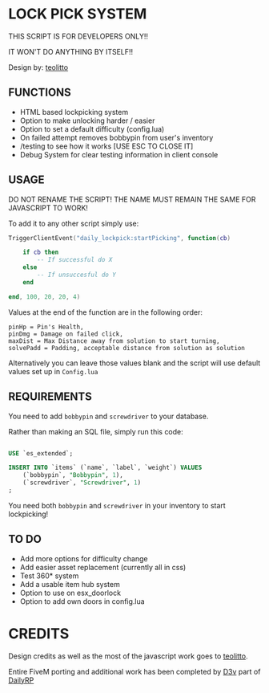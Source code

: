 # LOCK PICK SYSTEM

THIS SCRIPT IS FOR DEVELOPERS ONLY!!

IT WON'T DO ANYTHING BY ITSELF!!

Design by: [teolitto](https://codepen.io/teolitto/pen/vLEEbY)

## FUNCTIONS

- HTML based lockpicking system
- Option to make unlocking harder / easier
- Option to set a default difficulty (config.lua)
- On failed attempt removes bobbypin from user's inventory
- /testing to see how it works [USE ESC TO CLOSE IT]
- Debug System for clear testing information in client console

## USAGE

DO NOT RENAME THE SCRIPT!
THE NAME MUST REMAIN THE SAME FOR JAVASCRIPT TO WORK!

To add it to any other script simply use:

````lua
TriggerClientEvent("daily_lockpick:startPicking", function(cb)

    if cb then
        -- If successful do X
    else
        -- If unsuccesful do Y
    end

end, 100, 20, 20, 4)
````

Values at the end of the function are in the following order:

````
pinHp = Pin's Health,
pinDmg = Damage on failed click,
maxDist = Max Distance away from solution to start turning,
solvePadd = Padding, acceptable distance from solution as solution
````

Alternatively you can leave those values blank and the script will use default values set up in `Config.lua`

## REQUIREMENTS

You need to add `bobbypin` and `screwdriver` to your database.

Rather than making an SQL file, simply run this code:

````sql

USE `es_extended`;

INSERT INTO `items` (`name`, `label`, `weight`) VALUES
    (`bobbypin`, "Bobbypin", 1),
    (`screwdriver`, "Screwdriver", 1)
;

````

You need both `bobbypin` and `screwdriver` in your inventory to start lockpicking!

## TO DO

- Add more options for difficulty change
- Add easier asset replacement (currently all in css)
- Test 360* system
- Add a usable item hub system
- Option to use on esx_doorlock
- Option to add own doors in config.lua

# CREDITS

Design credits as well as the most of the javascript work goes to [teolitto](https://codepen.io/teolitto/pen/vLEEbY).

Entire FiveM porting and additional work has been completed by [D3v](https://github.com/deviljin112) part of [DailyRP](https://github.com/DailyRP)